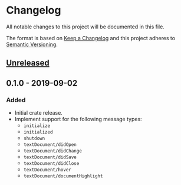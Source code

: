 # Changelog

All notable changes to this project will be documented in this file.

The format is based on [Keep a Changelog](http://keepachangelog.com/en/1.0.0/)
and this project adheres to [Semantic Versioning](http://semver.org/spec/v2.0.0.html).

## [Unreleased]

## 0.1.0 - 2019-09-02

### Added

* Initial crate release.
* Implement support for the following message types:
  * `initialize`
  * `initialized`
  * `shutdown`
  * `textDocument/didOpen`
  * `textDocument/didChange`
  * `textDocument/didSave`
  * `textDocument/didClose`
  * `textDocument/hover`
  * `textDocument/documentHighlight`

[Unreleased]: https://github.com/ebkalderon/tower-lsp/compare/v0.1.0...HEAD
